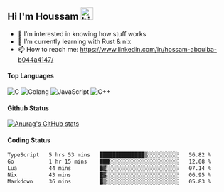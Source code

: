 ## Hi I'm Houssam <img src="https://user-images.githubusercontent.com/1303154/88677602-1635ba80-d120-11ea-84d8-d263ba5fc3c0.gif" width="28px" alt="hi">

- 👀 I’m interested in knowing how stuff works
- 🔭 I’m currently learning with Rust & nix
- 📫 How to reach me: https://www.linkedin.com/in/hossam-abouiba-b044a4147/

#### Top Languages

![C](https://img.shields.io/badge/c-%2300599C.svg?style=for-the-badge&logo=c&logoColor=white)
![Golang](https://img.shields.io/badge/go-blue?style=for-the-badge&logo=Goland)
![JavaScript](https://img.shields.io/badge/javascript-%23323330.svg?style=for-the-badge&logo=javascript&logoColor=%23F7DF1E)
![C++](https://img.shields.io/badge/C%2B%2B-blue?style=for-the-badge&logo=C%2B%2B)


#### Github Status
[![Anurag's GitHub stats](https://github-readme-stats.vercel.app/api?username=0xhoussam&theme=tokyonight)](https://github.com/anuraghazra/github-readme-stats)

#### Coding Status
<!--START_SECTION:waka-->

```txt
TypeScript   5 hrs 53 mins   ██████████████▒░░░░░░░░░░   56.82 %
Go           1 hr 15 mins    ███░░░░░░░░░░░░░░░░░░░░░░   12.08 %
Lua          44 mins         █▓░░░░░░░░░░░░░░░░░░░░░░░   07.14 %
Nix          43 mins         █▓░░░░░░░░░░░░░░░░░░░░░░░   06.95 %
Markdown     36 mins         █▒░░░░░░░░░░░░░░░░░░░░░░░   05.83 %
```

<!--END_SECTION:waka-->
